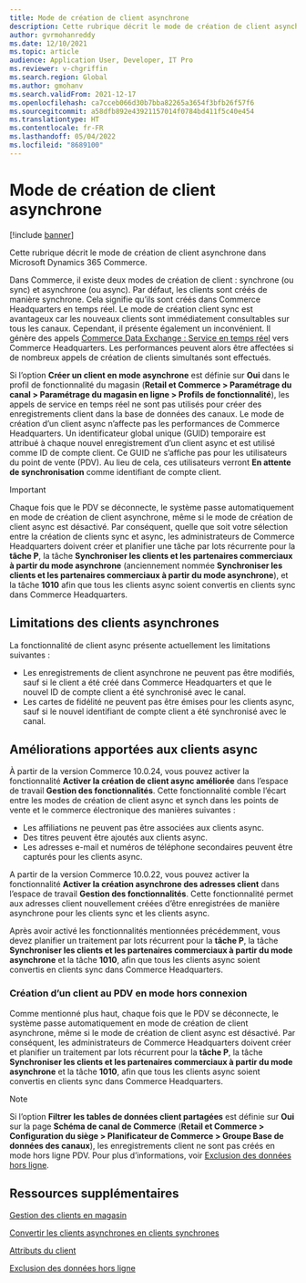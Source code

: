 ```yaml
---
title: Mode de création de client asynchrone
description: Cette rubrique décrit le mode de création de client asynchrone dans Microsoft Dynamics 365 Commerce.
author: gvrmohanreddy
ms.date: 12/10/2021
ms.topic: article
audience: Application User, Developer, IT Pro
ms.reviewer: v-chgriffin
ms.search.region: Global
ms.author: gmohanv
ms.search.validFrom: 2021-12-17
ms.openlocfilehash: ca7cceb066d30b7bba82265a3654f3bfb26f57f6
ms.sourcegitcommit: a58dfb892e43921157014f0784bd411f5c40e454
ms.translationtype: HT
ms.contentlocale: fr-FR
ms.lasthandoff: 05/04/2022
ms.locfileid: "8689100"
---
```

# <a name="asynchronous-customer-creation-mode"></a>Mode de création de client asynchrone

[!include [banner](includes/banner.md)]

Cette rubrique décrit le mode de création de client asynchrone dans Microsoft Dynamics 365 Commerce.

Dans Commerce, il existe deux modes de création de client : synchrone (ou sync) et asynchrone (ou async). Par défaut, les clients sont créés de manière synchrone. Cela signifie qu’ils sont créés dans Commerce Headquarters en temps réel. Le mode de création client sync est avantageux car les nouveaux clients sont immédiatement consultables sur tous les canaux. Cependant, il présente également un inconvénient. Il génère des appels [Commerce Data Exchange : Service en temps réel](dev-itpro/define-retail-channel-communications-cdx.md#realtime-service) vers Commerce Headquarters. Les performances peuvent alors être affectées si de nombreux appels de création de clients simultanés sont effectués.

Si l’option **Créer un client en mode asynchrone** est définie sur **Oui** dans le profil de fonctionnalité du magasin (**Retail et Commerce \> Paramétrage du canal \> Paramétrage du magasin en ligne \> Profils de fonctionnalité**), les appels de service en temps réel ne sont pas utilisés pour créer des enregistrements client dans la base de données des canaux. Le mode de création d’un client async n’affecte pas les performances de Commerce Headquarters. Un identificateur global unique (GUID) temporaire est attribué à chaque nouvel enregistrement d’un client async et est utilisé comme ID de compte client. Ce GUID ne s’affiche pas pour les utilisateurs du point de vente (PDV). Au lieu de cela, ces utilisateurs verront **En attente de synchronisation** comme identifiant de compte client.

> [!IMPORTANT]
> Chaque fois que le PDV se déconnecte, le système passe automatiquement en mode de création de client asynchrone, même si le mode de création de client async est désactivé. Par conséquent, quelle que soit votre sélection entre la création de clients sync et async, les administrateurs de Commerce Headquarters doivent créer et planifier une tâche par lots récurrente pour la **tâche P**, la tâche **Synchroniser les clients et les partenaires commerciaux à partir du mode asynchrone** (anciennement nommée **Synchroniser les clients et les partenaires commerciaux à partir du mode asynchrone**), et la tâche **1010** afin que tous les clients async soient convertis en clients sync dans Commerce Headquarters.

## <a name="async-customer-limitations"></a>Limitations des clients asynchrones

La fonctionnalité de client async présente actuellement les limitations suivantes :

- Les enregistrements de client asynchrone ne peuvent pas être modifiés, sauf si le client a été créé dans Commerce Headquarters et que le nouvel ID de compte client a été synchronisé avec le canal.
- Les cartes de fidélité ne peuvent pas être émises pour les clients async, sauf si le nouvel identifiant de compte client a été synchronisé avec le canal.

## <a name="async-customer-enhancements"></a>Améliorations apportées aux clients async

À partir de la version Commerce 10.0.24, vous pouvez activer la fonctionnalité **Activer la création de client async améliorée** dans l’espace de travail **Gestion des fonctionnalités**. Cette fonctionnalité comble l’écart entre les modes de création de client async et synch dans les points de vente et le commerce électronique des manières suivantes :

- Les affiliations ne peuvent pas être associées aux clients async.
- Des titres peuvent être ajoutés aux clients async.
- Les adresses e-mail et numéros de téléphone secondaires peuvent être capturés pour les clients async.

A partir de la version Commerce 10.0.22, vous pouvez activer la fonctionnalité **Activer la création asynchrone des adresses client** dans l’espace de travail **Gestion des fonctionnalités**. Cette fonctionnalité permet aux adresses client nouvellement créées d’être enregistrées de manière asynchrone pour les clients sync et les clients async.

Après avoir activé les fonctionnalités mentionnées précédemment, vous devez planifier un traitement par lots récurrent pour la **tâche P**, la tâche **Synchroniser les clients et les partenaires commerciaux à partir du mode asynchrone** et la tâche **1010**, afin que tous les clients async soient convertis en clients sync dans Commerce Headquarters.

### <a name="customer-creation-in-pos-offline-mode"></a>Création d’un client au PDV en mode hors connexion

Comme mentionné plus haut, chaque fois que le PDV se déconnecte, le système passe automatiquement en mode de création de client asynchrone, même si le mode de création de client async est désactivé. Par conséquent, les administrateurs de Commerce Headquarters doivent créer et planifier un traitement par lots récurrent pour la **tâche P**, la tâche **Synchroniser les clients et les partenaires commerciaux à partir du mode asynchrone** et la tâche **1010**, afin que tous les clients async soient convertis en clients sync dans Commerce Headquarters.

> [!NOTE]
> Si l’option **Filtrer les tables de données client partagées** est définie sur **Oui** sur la page **Schéma de canal de Commerce** (**Retail et Commerce \> Configuration du siège \> Planificateur de Commerce \> Groupe Base de données des canaux**), les enregistrements client ne sont pas créés en mode hors ligne PDV. Pour plus d’informations, voir [Exclusion des données hors ligne](dev-itpro/implementation-considerations-cdx.md#offline-data-exclusion).

## <a name="additional-resources"></a>Ressources supplémentaires

[Gestion des clients en magasin](customer-mgmt-stores.md)

[Convertir les clients asynchrones en clients synchrones](convert-async-to-sync.md)

[Attributs du client](dev-itpro/customer-attributes.md)

[Exclusion des données hors ligne](dev-itpro/implementation-considerations-cdx.md#offline-data-exclusion)

